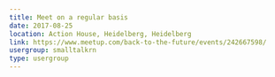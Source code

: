 ```yaml
---
title: Meet on a regular basis
date: 2017-08-25
location: Action House, Heidelberg, Heidelberg
link: https://www.meetup.com/back-to-the-future/events/242667598/
usergroup: smalltalkrn
type: usergroup
---
```

